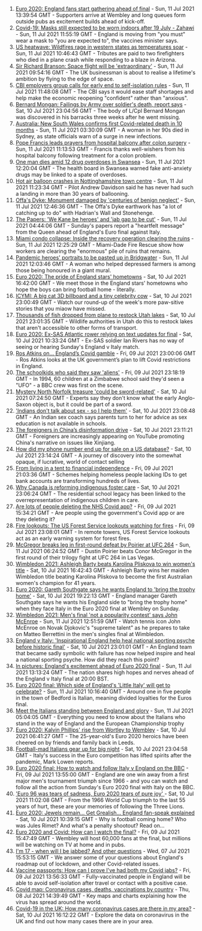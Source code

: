 1. [Euro 2020: England fans start gathering ahead of final](https://www.bbc.co.uk/news/uk-57796459) - Sun, 11 Jul 2021 13:39:54 GMT - Supporters arrive at Wembley and long queues form outside pubs as excitement builds ahead of kick-off.
2. [Covid-19: Masks still expected to be worn indoors after 19 July - Zahawi](https://www.bbc.co.uk/news/uk-57795409) - Sun, 11 Jul 2021 11:55:19 GMT - England is moving from "you must" wear a mask to "you are expected to", the vaccines minister says.
3. [US heatwave: Wildfires rage in western states as temperatures soar](https://www.bbc.co.uk/news/world-us-canada-57794263) - Sun, 11 Jul 2021 10:46:43 GMT - Tributes are paid to two firefighters who died in a plane crash while responding to a blaze in Arizona.
4. [Sir Richard Branson: Space flight will be 'extraordinary'](https://www.bbc.co.uk/news/science-environment-57790040) - Sun, 11 Jul 2021 09:54:16 GMT - The UK businessman is about to realise a lifetime's ambition by flying to the edge of space.
5. [CBI employers group calls for early end to self-isolation rules](https://www.bbc.co.uk/news/business-57795100) - Sun, 11 Jul 2021 11:48:08 GMT - The CBI says it would ease staff shortages and help make the economic reopening "confident" rather than "anxious".
6. [Bernard Mongan: Failings by Army over soldier's death, report says](https://www.bbc.co.uk/news/uk-57791039) - Sat, 10 Jul 2021 23:04:56 GMT - The body of L/Cpl Bernard Mongan was discovered in his barracks three weeks after he went missing.
7. [Australia: New South Wales confirms first Covid-related death in 10 months](https://www.bbc.co.uk/news/world-australia-57793539) - Sun, 11 Jul 2021 03:30:09 GMT - A woman in her 90s died in Sydney, as state officials warn of a surge in new infections.
8. [Pope Francis leads prayers from hospital balcony after colon surgery](https://www.bbc.co.uk/news/world-europe-57796309) - Sun, 11 Jul 2021 11:13:53 GMT - Francis thanks well-wishers from his hospital balcony following treatment for a colon problem.
9. [One man dies amid 12 drug overdoses in Swansea](https://www.bbc.co.uk/news/uk-wales-57790900) - Sun, 11 Jul 2021 12:20:04 GMT - The health board in Swansea warned fake anti-anxiety drugs may be linked to a spate of overdoses.
10. [Hot air balloon crashes in Nottinghamshire town centre](https://www.bbc.co.uk/news/uk-england-nottinghamshire-57795523) - Sun, 11 Jul 2021 11:23:34 GMT - Pilot Andrew Davidson said he has never had such a landing in more than 30 years of ballooning.
11. [Offa's Dyke: Monument damaged by 'centuries of benign neglect'](https://www.bbc.co.uk/news/uk-wales-57748159) - Sun, 11 Jul 2021 12:46:36 GMT - The Offa's Dyke earthwork has "a lot of catching up to do" with Hadrian's Wall and Stonehenge.
12. [The Papers: 'We Kane be heroes' and 'jab gap to be cut'](https://www.bbc.co.uk/news/blogs-the-papers-57792852) - Sun, 11 Jul 2021 04:44:06 GMT - Sunday's papers report a "heartfelt message" from the Queen ahead of England's Euro final against Italy.
13. [Miami condo collapse: Inside the recovery operation clearing the ruins](https://www.bbc.co.uk/news/world-us-canada-57795441) - Sun, 11 Jul 2021 12:25:29 GMT - Miami-Dade Fire Rescue show how workers are clearing the "enormous" pile of ruins that remains.
14. [Pandemic heroes' portraits to be pasted up in Bridgwater](https://www.bbc.co.uk/news/uk-england-somerset-57788657) - Sun, 11 Jul 2021 12:03:46 GMT - A woman who helped depressed farmers is among those being honoured in a giant mural.
15. [Euro 2020: The pride of England stars' hometowns](https://www.bbc.co.uk/news/uk-england-57791089) - Sat, 10 Jul 2021 16:42:00 GMT - We meet those in the England stars' hometowns who hope the boys can bring football home - literally.
16. [ICYMI: A big cat 3D billboard and a tiny celebrity cow](https://www.bbc.co.uk/news/world-57771740) - Sat, 10 Jul 2021 23:00:49 GMT - Watch our round-up of the week's more paw-sitive stories that you miaow have missed.
17. [Thousands of fish dropped from plane to restock Utah lakes](https://www.bbc.co.uk/news/world-us-canada-57793082) - Sat, 10 Jul 2021 23:01:35 GMT - Wildlife authorities in Utah do this to restock lakes that aren't accessible to other forms of transport.
18. [Euro 2020: Ex-SAS Atlantic rower relying on text updates for final](https://www.bbc.co.uk/news/uk-england-hereford-worcester-57788407) - Sat, 10 Jul 2021 10:33:24 GMT - Ex-SAS soldier Ian Rivers has no way of seeing or hearing Sunday's England v Italy match.
19. [Ros Atkins on… England’s Covid gamble](https://www.bbc.co.uk/news/uk-57777428) - Fri, 09 Jul 2021 23:00:06 GMT - Ros Atkins looks at the UK government’s plan to lift Covid restrictions in England.
20. [The schoolkids who said they saw 'aliens'](https://www.bbc.co.uk/news/stories-57749238) - Fri, 09 Jul 2021 23:18:19 GMT - In 1994, 60 children at a Zimbabwe school said they'd seen a "UFO" - a BBC crew was first on the scene.
21. [Mystery North Norfolk treasure 'could be sword-related'](https://www.bbc.co.uk/news/uk-england-norfolk-57681725) - Sat, 10 Jul 2021 07:24:50 GMT - Experts say they don't know what the early Anglo-Saxon object is, but it could be part of a sword.
22. ['Indians don't talk about sex - so I help them'](https://www.bbc.co.uk/news/stories-56838660) - Sat, 10 Jul 2021 23:08:48 GMT - An Indian sex coach says parents turn to her for advice as sex education is not available in schools.
23. [The foreigners in China’s disinformation drive](https://www.bbc.co.uk/news/world-asia-china-57780023) - Sat, 10 Jul 2021 23:11:21 GMT - Foreigners are increasingly appearing on YouTube promoting China's narrative on issues like Xinjiang.
24. [How did my phone number end up for sale on a US database?](https://www.bbc.co.uk/news/technology-57443597) - Sat, 10 Jul 2021 23:14:24 GMT - A journey of discovery into the somewhat opaque, if lucrative, world of contact selling
25. [From living in a tent to financial independence](https://www.bbc.co.uk/news/business-57666610) - Fri, 09 Jul 2021 21:03:36 GMT - Schemes helping homeless people lacking IDs to get bank accounts are transforming hundreds of lives.
26. [Why Canada is reforming indigenous foster care](https://www.bbc.co.uk/news/world-us-canada-57646170) - Sat, 10 Jul 2021 23:06:24 GMT - The residential school legacy has been linked to the overrepresentation of indigenous children in care.
27. [Are lots of people deleting the NHS Covid app?](https://www.bbc.co.uk/news/57779371) - Fri, 09 Jul 2021 15:34:21 GMT - Are people using the government's Covid app or are they deleting it?
28. [Fire lookouts: The US Forest Service lookouts watching for fires](https://www.bbc.co.uk/news/world-us-canada-57626403) - Fri, 09 Jul 2021 23:08:01 GMT - In remote towers, US Forest Service lookouts act as an early warning system for forest fires.
29. [McGregor breaks leg in first-round defeat by Poirier at UFC 264](https://www.bbc.co.uk/sport/mixed-martial-arts/57793781) - Sun, 11 Jul 2021 06:24:52 GMT - Dustin Poirier beats Conor McGregor in the first round of their trilogy fight at UFC 264 in Las Vegas.
30. [Wimbledon 2021: Ashleigh Barty beats Karolina Pliskova to win women's title](https://www.bbc.co.uk/sport/av/tennis/57791966) - Sat, 10 Jul 2021 16:42:43 GMT - Ashleigh Barty wins her maiden Wimbledon title beating Karolina Pliskova to become the first Australian women's champion for 41 years.
31. [Euro 2020: Gareth Southgate says he wants England to 'bring the trophy home'](https://www.bbc.co.uk/sport/av/football/57792612) - Sat, 10 Jul 2021 19:22:13 GMT - England manager Gareth Southgate says he wants his England side to "bring the trophy home" when they face Italy in the Euro 2020 final at Wembley on Sunday.
32. [Wimbledon 2021: Men's final 'not a popularity contest' says John McEnroe](https://www.bbc.co.uk/sport/av/tennis/57789187) - Sun, 11 Jul 2021 12:51:59 GMT - Watch tennis icon John McEnroe on Novak Djokovic's "supreme talent" as he prepares to take on Matteo Berrettini in the men's singles final at Wimbledon.
33. [England v Italy: 'Inspirational England help heal national sporting psyche before historic final'](https://www.bbc.co.uk/sport/football/57791681) - Sat, 10 Jul 2021 23:01:01 GMT - An England team that became sadly symbolic with failure has now helped inspire and heal a national sporting psyche. How did they reach this point?
34. [In pictures: England's excitement ahead of Euro 2020 final](https://www.bbc.co.uk/news/in-pictures-57796519) - Sun, 11 Jul 2021 13:13:24 GMT - The nation shares high hopes and nerves ahead of the England v Italy final at 20:00 BST.
35. [Euro 2020 final: Which side of England's 'Little Italy' will get to celebrate?](https://www.bbc.co.uk/news/world-europe-57795661) - Sun, 11 Jul 2021 10:16:40 GMT - Around one in five people in the town of Bedford is Italian, meaning divided loyalties for the Euros final.
36. [Meet the Italians standing between England and glory](https://www.bbc.co.uk/sport/football/57768655) - Sun, 11 Jul 2021 05:04:05 GMT - Everything you need to know about the Italians who stand in the way of England and the European Championship trophy
37. [Euro 2020: Kalvin Phillips' rise from Wortley to Wembley](https://www.bbc.co.uk/news/uk-england-leeds-57761592) - Sat, 10 Jul 2021 06:41:27 GMT - The 25-year-old's Euro 2020 heroics have been cheered on by friends and family back in Leeds.
38. [Football-mad Italians gear up for big night](https://www.bbc.co.uk/news/world-europe-57783267) - Sat, 10 Jul 2021 23:04:58 GMT - Italy's success in the Euro competition has lifted spirits after the pandemic, Mark Lowen reports.
39. [Euro 2020 final: How to watch and follow Italy v England on the BBC](https://www.bbc.co.uk/sport/football/57777726) - Fri, 09 Jul 2021 13:55:00 GMT - England are one win away from a first major men's tournament triumph since 1966 - and you can watch and follow all the action from Sunday's Euro 2020 final with Italy on the BBC.
40. ['Euro 96 was tears of sadness, Euro 2020 tears of pure joy' ](https://www.bbc.co.uk/sport/football/57780763) - Sat, 10 Jul 2021 11:02:08 GMT - From the 1966 World Cup triumph to the last 55 years of hurt, these are your memories of following the Three Lions.
41. [Euro 2020: Jewels remain... Get Grealish... England fan-speak explained](https://www.bbc.co.uk/news/uk-57761278) - Sat, 10 Jul 2021 10:39:15 GMT - Why is football coming home? Who was Jules Rimet? And what's a penalty shootout? Read on...
42. [Euro 2020 and Covid: How can I watch the final?](https://www.bbc.co.uk/news/uk-57386719) - Fri, 09 Jul 2021 15:47:49 GMT - Wembley will host 60,000 fans at the final, but millions will be watching on TV at home and in pubs.
43. [I'm 17 - when will I be jabbed? And other questions](https://www.bbc.co.uk/news/world-asia-china-51176409) - Wed, 07 Jul 2021 15:53:15 GMT - We answer some of your questions about England's roadmap out of lockdown, and other Covid-related issues.
44. [Vaccine passports: How can I prove I've had both my Covid jabs?](https://www.bbc.co.uk/news/explainers-55718553) - Fri, 09 Jul 2021 13:56:33 GMT - Fully-vaccinated people in England will be able to avoid self-isolation after travel or contact with a positive case.
45. [Covid map: Coronavirus cases, deaths, vaccinations by country](https://www.bbc.co.uk/news/world-51235105) - Thu, 08 Jul 2021 14:39:49 GMT - Key maps and charts explaining how the virus has spread around the world.
46. [Covid-19 in the UK: How many coronavirus cases are there in my area?](https://www.bbc.co.uk/news/uk-51768274) - Sat, 10 Jul 2021 16:12:22 GMT - Explore the data on coronavirus in the UK and find out how many cases there are in your area.

